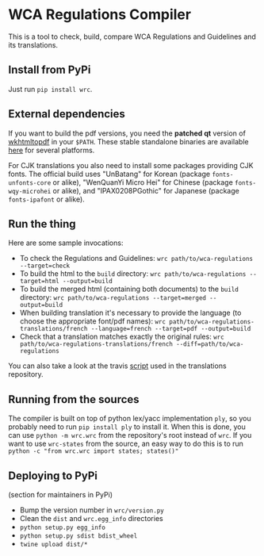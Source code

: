 
# WCA Regulations Compiler

This is a tool to check, build, compare WCA Regulations and Guidelines and its translations.

## Install from PyPi

Just run `pip install wrc`.

## External dependencies

If you want to build the pdf versions, you need the **patched qt** version of [wkhtmltopdf](http://wkhtmltopdf.org/) in your `$PATH`.
These stable standalone binaries are available [here](http://wkhtmltopdf.org/downloads.html) for several platforms.

For CJK translations you also need to install some packages providing CJK fonts. The official build uses "UnBatang" for Korean (package `fonts-unfonts-core` or alike), "WenQuanYi Micro Hei" for Chinese (package `fonts-wqy-microhei` or alike), and "IPAX0208PGothic" for Japanese (package `fonts-ipafont` or alike).

## Run the thing

Here are some sample invocations:

- To check the Regulations and Guidelines:
`wrc path/to/wca-regulations --target=check`
- To build the html to the `build` directory:
`wrc path/to/wca-regulations --target=html --output=build`
- To build the merged html (containing both documents) to the `build` directory:
`wrc path/to/wca-regulations --target=merged --output=build`
- When building translation it's necessary to provide the language (to choose the appropriate font/pdf names):
`wrc path/to/wca-regulations-translations/french --language=french --target=pdf --output=build`
- Check that a translation matches exactly the original rules:
`wrc path/to/wca-regulations-translations/french --diff=path/to/wca-regulations`

You can also take a look at the travis [script](https://github.com/thewca/wca-regulations-translations/blob/master/travis.sh) used in the translations repository.


## Running from the sources

The compiler is built on top of python lex/yacc implementation `ply`, so you probably need to run `pip install ply` to install it.
When this is done, you can use `python -m wrc.wrc` from the repository's root instead of `wrc`.
If you want to use `wrc-states` from the source, an easy way to do this is to run `python -c "from wrc.wrc import states; states()"`

## Deploying to PyPi

(section for maintainers in PyPi)

- Bump the version number in `wrc/version.py`
- Clean the `dist` and `wrc.egg_info` directories
- `python setup.py egg_info`
- `python setup.py sdist bdist_wheel`
- `twine upload dist/*`
